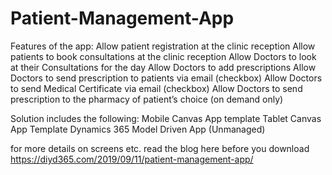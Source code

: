 # Patient-Management-App
Features of the app: Allow patient registration at the clinic reception 
Allow patients to book consultations at the clinic reception 
Allow Doctors to look at their Consultations for the day 
Allow Doctors to add prescriptions 
Allow Doctors to send prescription to patients via email (checkbox)
Allow Doctors to send Medical Certificate via email (checkbox)
Allow Doctors to send prescription to the pharmacy of patient’s choice (on demand only)

Solution includes the following:
Mobile Canvas App template
Tablet Canvas App Template
Dynamics 365 Model Driven App (Unmanaged)

for more details on screens etc. read the blog here before you download https://diyd365.com/2019/09/11/patient-management-app/
